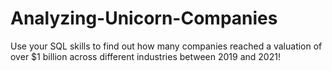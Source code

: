 # Analyzing-Unicorn-Companies
Use your SQL skills to find out how many companies reached a valuation of over $1 billion across different industries between 2019 and 2021!
